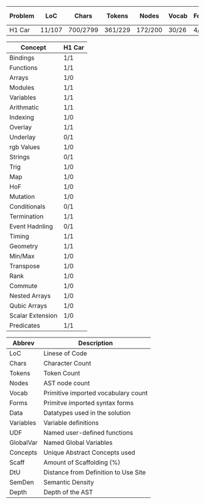 | Problem | LoC    | Chars     | Tokens     | Nodes     | Vocab   | Forms | Data | Variables   | UDF | GlobalVar | Concepts | Scaff  | Max-DtU | SemDen | Depth |
| ------- | -----  | ----      | ------     | -----     | -----   | ----- | ---- | ---------   | --- | --------- |--------  |  ----- | ---     | ------ | ----- |
|  H1 Car | 11/107 |  700/2799 |  361/229   |  172/200  |  30/26  |  4/4  | 1/4  |    17/29    | 5/6 |   3/13    | 24/14    |  7/54  | 5/33    | 85/54  |  4/5  |


| Concept | H1 Car |
| ------- | ------ |
| Bindings | 1/1 |
| Functions | 1/1 |
| Arrays | 1/0|
| Modules | 1/1|
| Variables | 1/1 | 
| Arithmatic | 1/1 | 
| Indexing | 1/0 |
| Overlay | 1/1 | 
| Underlay | 0/1 |
| rgb Values | 1/0|
| Strings | 0/1|
| Trig | 1/0 | 
| Map | 1/0 |
| HoF | 1/0 |
| Mutation | 1/0 |
| Conditionals | 0/1 |
| Termination | 1/1 | 
| Event Hadnling | 0/1 |
| Timing | 1/1 |
| Geometry | 1/1 |
| Min/Max | 1/0 |
| Transpose | 1/0 |
| Rank | 1/0 |
| Commute | 1/0 |
| Nested Arrays | 1/0 |
| Qubic Arrays | 1/0 | 
| Scalar Extension | 1/0 |
| Predicates | 1/1 |


| Abbrev	| Description                          |
| ------------- | ------------------------------------ |
| LoC		| Linese of Code                       |
| Chars		| Character Count                      |
| Tokens	| Token Count                          |
| Nodes		| AST node count                       |
| Vocab		| Primitive imported vocabulary count  |
| Forms		| Primitve imported syntax forms       |
| Data		| Datatypes used in the solution       |
| Variables	| Variable definitions                 |
| UDF		| Named user-defined functions         |
| GlobalVar	| Named Global Variables               |
| Concepts	| Unique Abstract Concepts used        |
| Scaff		| Amount of Scaffolding (%)            |
| DtU		| Distance from Definition to Use Site | 
| SemDen	| Semantic Density                     |
| Depth		| Depth of the AST                     |
